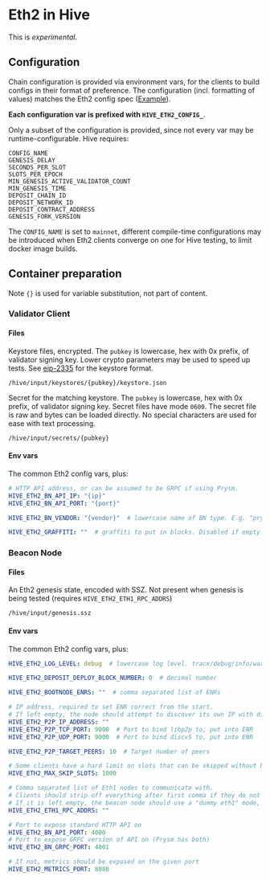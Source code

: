 # Eth2 in Hive

This is *experimental*.

## Configuration

Chain configuration is provided via environment vars, for the clients to build configs in their format of preference.
The configuration (incl. formatting of values) matches the Eth2 config spec ([Example](https://github.com/ethereum/eth2.0-specs/blob/dev/configs/mainnet/phase0.yaml)).

**Each configuration var is prefixed with `HIVE_ETH2_CONFIG_`**.

Only a subset of the configuration is provided, since not every var may be runtime-configurable. Hive requires:

```
CONFIG_NAME
GENESIS_DELAY
SECONDS_PER_SLOT
SLOTS_PER_EPOCH
MIN_GENESIS_ACTIVE_VALIDATOR_COUNT
MIN_GENESIS_TIME
DEPOSIT_CHAIN_ID
DEPOSIT_NETWORK_ID
DEPOSIT_CONTRACT_ADDRESS
GENESIS_FORK_VERSION
```

The `CONFIG_NAME` is set to `mainnet`, different compile-time configurations may be introduced when 
Eth2 clients converge on one for Hive testing, to limit docker image builds.

## Container preparation

Note `{}` is used for variable substitution, not part of content.

### Validator Client

#### Files

Keystore files, encrypted. The `pubkey` is lowercase, hex with 0x prefix, of validator signing key.
Lower crypto parameters may be used to speed up tests.
See [eip-2335](https://github.com/ethereum/EIPs/blob/master/EIPS/eip-2335.md) for the keystore format.
```
/hive/input/keystores/{pubkey}/keystore.json
```

Secret for the matching keystore. The `pubkey` is lowercase, hex with 0x prefix, of validator signing key.
Secret files have mode `0600`. The secret file is raw and bytes can be loaded directly.
No special characters are used for ease with text processing.
```
/hive/input/secrets/{pubkey}
```

#### Env vars

The common Eth2 config vars, plus:

```yaml
# HTTP API address, or can be assumed to be GRPC if using Prysm.
HIVE_ETH2_BN_API_IP: "{ip}"
HIVE_ETH2_BN_API_PORT: "{port}"

HIVE_ETH2_BN_VENDOR: "{vendor}"  # lowercase name of BN type. E.g. "prysm"

HIVE_ETH2_GRAFFITI: ""  # graffiti to put in blocks. Disabled if empty.
```

### Beacon Node

#### Files

An Eth2 genesis state, encoded with SSZ. Not present when genesis is being tested (requires `HIVE_ETH2_ETH1_RPC_ADDRS`)
```
/hive/input/genesis.ssz
```

#### Env vars

The common Eth2 config vars, plus:

```yaml
HIVE_ETH2_LOG_LEVEL: debug  # lowercase log level. trace/debug/info/warn/error

HIVE_ETH2_DEPOSIT_DEPLOY_BLOCK_NUMBER: 0  # decimal number

HIVE_ETH2_BOOTNODE_ENRS: ""  # comma separated list of ENRs

# IP address, required to set ENR correct from the start.
# If left empty, the node should attempt to discover its own IP with discv5.
HIVE_ETH2_P2P_IP_ADDRESS: ""
HIVE_ETH2_P2P_TCP_PORT: 9000  # Port to bind libp2p to, put into ENR
HIVE_ETH2_P2P_UDP_PORT: 9000  # Port to bind discv5 to, put into ENR

HIVE_ETH2_P2P_TARGET_PEERS: 10  # Target number of peers

# Some clients have a hard limit on slots that can be skipped without block. 
HIVE_ETH2_MAX_SKIP_SLOTS: 1000

# Comma separated list of Eth1 nodes to communicate with.
# Clients should strip off everything after first comma if they do not load-balancing between them.
# If it is left empty, the beacon node should use a "dummy eth1" mode, where it fills Eth1 votes with mock data.
HIVE_ETH2_ETH1_RPC_ADDRS: ""

# Port to expose standard HTTP API on 
HIVE_ETH2_BN_API_PORT: 4000
# Port to expose GRPC version of API on (Prysm has both)
HIVE_ETH2_BN_GRPC_PORT: 4001

# If not, metrics should be exposed on the given port
HIVE_ETH2_METRICS_PORT: 8080
```
